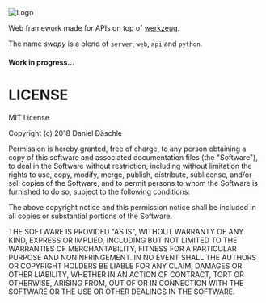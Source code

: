 ![Logo](https://raw.githubusercontent.com/danieldaeschle/swapy/master/logo.png)

Web framework made for APIs on top of [werkzeug](http://werkzeug.pocoo.org/).

The name *swapy* is a blend of `server`, `web`, `api` and `python`.

#### Work in progress...

# LICENSE

MIT License

Copyright (c) 2018 Daniel Däschle

Permission is hereby granted, free of charge, to any person obtaining a copy
of this software and associated documentation files (the "Software"), to deal
in the Software without restriction, including without limitation the rights
to use, copy, modify, merge, publish, distribute, sublicense, and/or sell
copies of the Software, and to permit persons to whom the Software is
furnished to do so, subject to the following conditions:

The above copyright notice and this permission notice shall be included in all
copies or substantial portions of the Software.

THE SOFTWARE IS PROVIDED "AS IS", WITHOUT WARRANTY OF ANY KIND, EXPRESS OR
IMPLIED, INCLUDING BUT NOT LIMITED TO THE WARRANTIES OF MERCHANTABILITY,
FITNESS FOR A PARTICULAR PURPOSE AND NONINFRINGEMENT. IN NO EVENT SHALL THE
AUTHORS OR COPYRIGHT HOLDERS BE LIABLE FOR ANY CLAIM, DAMAGES OR OTHER
LIABILITY, WHETHER IN AN ACTION OF CONTRACT, TORT OR OTHERWISE, ARISING FROM,
OUT OF OR IN CONNECTION WITH THE SOFTWARE OR THE USE OR OTHER DEALINGS IN THE
SOFTWARE.

